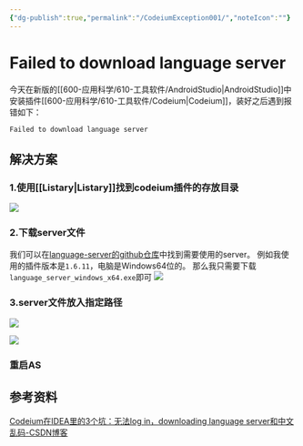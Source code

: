 ```yaml
---
{"dg-publish":true,"permalink":"/CodeiumException001/","noteIcon":""}
---
```


# Failed to download language server

今天在新版的[[600-应用科学/610-工具软件/AndroidStudio\|AndroidStudio]]中安装插件[[600-应用科学/610-工具软件/Codeium\|Codeium]]，装好之后遇到报错如下：
```
Failed to download language server
```


## 解决方案

### 1.使用[[Listary\|Listary]]找到codeium插件的存放目录
![](https://i.imgur.com/YWq3Hb1.png)

### 2.下载server文件
我们可以在[language-server的github仓库](https://github.com/Exafunction/codeium/releases)中找到需要使用的server。
例如我使用的插件版本是`1.6.11`，电脑是Windows64位的。
那么我只需要下载`language_server_windows_x64.exe`即可
![](https://i.imgur.com/ASnipmj.png)

### 3.server文件放入指定路径
![](https://i.imgur.com/yEat7WZ.png)


![](https://i.imgur.com/xXDFXOh.png)


### 重启AS
## 参考资料
[Codeium在IDEA里的3个坑：无法log in，downloading language server和中文乱码-CSDN博客](https://blog.csdn.net/zhtisi/article/details/130790718)
